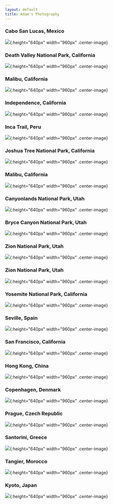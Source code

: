 ```yaml
---
layout: default
title: Adam's Photography
---
```

### Cabo San Lucas, Mexico
![](https://lh3.googleusercontent.com/4fROjmNLiMQacEANR5WKckJ8zNVKbvlUqKMDQykI-N0ED4x75gvjVgvd367rlSXDjRcXP4W62SVTpDuJW-xhkXhybFnOX9aXFbwLjdSwvqtli58o1tGEWr8xygJK2eTWozQIUgaT3CU=w2400){:height="640px" width="960px" .center-image}

### Death Valley National Park, California
![](https://lh3.googleusercontent.com/c6658hFl9yvvi9pt7N9Fm1dnw9oCirCwR0qeobBAbRHFdIOHG4PmGPl1avz1BLf7Ku0ZtTmPxvTEq0SAO-RKG3_aeHbcT2QSs21gPlF_LzQVMYXKxDpzN_VFkAk8-8Py_gJ0BrU_uXs=w2400){:height="640px" width="960px" .center-image}

### Malibu, California
![](https://lh3.googleusercontent.com/IR7UoXMmilE_dS4zlEdAAIsROgNqXr8D2xLTc99QJ4mvLGGw2GwJy11USlpx7SyHKiCD3jjBsjGjcIMYly2FV26U6pp5Ev9XE1KSJ3zlMkPas9jx41tvsXI3zFBhVLMn4wVZNEaAEfQ=w2400){:height="640px" width="960px" .center-image}

### Independence, California
![](https://lh3.googleusercontent.com/zidDWeilaJsixaiZuyRyLMoaRlfjRWd3Ia22Ugv1fQPwJ9sn5zEcQNr6Ylt3W0qJ1qfbDBIF8ALFxJNgnfU3EEM8oStxewH7C_DahD7sJJBUiLe3XbjVDDQjbDnXshL_8LZ0npRCQW4=w2400){:height="640px" width="960px" .center-image}

### Inca Trail, Peru
![](https://lh3.googleusercontent.com/2g0rTvkwf8aE73em9EVRsoellFwvUczV6X4224ed-h-5T_x4QbeIqFNA8Eng88-xHSCSVmz-Rh8A8WMbAD6XHQHommzY9cFP80BtdE7-3qIV7fQjFms5SAX55UZ3q07pNGIJygBfQTM=w2400){:height="640px" width="960px" .center-image}

### Joshua Tree National Park, California
![](https://lh3.googleusercontent.com/Fl3AWeFsYzMVprLhrorqPOKui9gKFlR22cZAPNC682-g1Cfy558hOM2oS40QCSbJzd4upTpXdYpmSiq6A0nnB4P0D4ri1bKgi04mD-XEikdPW6p6rbKHz5T8LDKH__zKZbujuEGcqEs=w2400){:height="640px" width="960px" .center-image}


### Malibu, California
![](https://lh3.googleusercontent.com/ZaSWaAYf1YEySWaZhHun3R8P5XJHZdoDAbfQ4Trm5cyMk7QfVABN8ZyJXsmg3CWukPIiDdO6MEv0QSQXBHwp1_eKxdNlYD4DYYi1c7SOCkDnwPL8GA4VyU2Dykl803HI6kprBYvJa3Y=w2400){:height="640px" width="960px" .center-image}

### Canyonlands National Park, Utah
![](https://lh3.googleusercontent.com/Cs6BQCIcTMr3R7zvDrzLZUGWtxCpQbwlB0enziCdhtGphwlDWdJAYWuAxb1EZRfuhs5nPD2uqhncDg48oRV6hDQE02kcBm8ZqVJgzaFwErJm0U0prPGCRRodbDP5j8rTpC6K_NMXX-k=w2400){:height="640px" width="960px" .center-image}

### Bryce Canyon National Park, Utah
![](https://lh3.googleusercontent.com/4QnwhvLKaRXLom2tBo8zsWrJn6ztwvjSbxyGFUzIqU6dzpO_9duoPsQAwfOMUf999lObO0-wek2OOZzapB66BEDJaNfhq6mPczGIMY5Gyvg93vFD-YPB5_4dWd_pkp-nSJMP_IS1cXw=w2400){:height="640px" width="960px" .center-image}

### Zion National Park, Utah
![](https://lh3.googleusercontent.com/fGHoASwV-AeTTpFbwbjTYHbwNE850_upQy_mS6w7JmnvjKyL9uhZnkBmwwGibon9zeELbXPyvvZVGduC5AD2dqsEwPaTZlcMAiaX3_2YNSXi2OPMWI069JkyTV04JcdO8RTzfbhmnvA=w2400){:height="640px" width="960px" .center-image}

### Zion National Park, Utah
![](https://lh3.googleusercontent.com/PMsBm1OCelEkL_JPbLAEwWawlMXYn21SffOBYAhCoSDAtXLXBpWCyRCNx0c7VPk5veoPMXE6MDw5Td_-vMssIYLcbzHn01tfFUE6Goa3vIyuDFhp_R9OKGfsV3qUzHlk-wPcgavWLUI=w2400){:height="640px" width="960px" .center-image}

### Yosemite National Park, California
![](https://lh3.googleusercontent.com/tqcYQOogCChBvpw5CpwNRBL88FGzkTLApgxzCIWhVC4O_RIdFK-D_6kzaNYFSa8y37PZgCpDV-wK5xo1nAFYW1T3e-ApnRWlrLwowVtfbG-xpuY-_UlxhWTZJ9NeOH14dlfBU422Sa4=w2400){:height="640px" width="960px" .center-image}

### Seville, Spain
![](https://lh3.googleusercontent.com/RJ-I8bUYEO-hpEfPLXiFxLxKs88km-AeiQWogNPDaqyyYZFlBLc5iKGssaXeVtVKBgKorW9zjyftXwv6iHLF9h1OHl_zzlPkMgzj62VvH89asWlu_Vm-KEyptqZDSL1zDmJdXDC-NqQ=w2400){:height="640px" width="960px" .center-image}

### San Francisco, California
![](https://lh3.googleusercontent.com/Ub3xxhAI3Nd3vNxGqlk8wGZ4W35qRYOTjD0PZXpjF5vkStPimbCYDN9tQtzxll9m9LqMcCpurYGKnFUO_dQtJeqIfVzWGqwm3LxmwrHY8RLkbaH5mucMvGAAlYg-UTNtu6j2Q5KffQo=w2400){:height="640px" width="960px" .center-image}

### Hong Kong, China
![](https://lh3.googleusercontent.com/MmsIfOJhDNYJhFcNhPL_162W6HdZT89mZjR1viyEOy4BtNm5QAYqV7lJHzHpWigaJOJ7Ro27m4cjiuDYvhMi99nuiPaHV7kEeGVsxRiaatsRQyjs731pPaji1wo0skQW_Zm_ngcBX8M=w2400){:height="640px" width="960px" .center-image}

### Copenhagen, Denmark
![](https://lh3.googleusercontent.com/oydQ3WpRxYM0lX-F_lAwIs2Y0_Y85LMnePwMfSiP8EoZgBhajtLdjSAlBLinSLLvhf6zoxCMXlpucA31Yhcj4HsCTRhwv51PolvaV-nbyaC42kwyLBeS9Al7Rj3kEVmxw9veeoAHGi4=w2400){:height="640px" width="960px" .center-image}

### Prague, Czech Republic
![](https://lh3.googleusercontent.com/xERXWZNIfR6TdI-zH9HkORKxPSOHBVqxXFLQuMfQPSdtTrTmxrZqhCOgy6ifLPhBwneC23Bt-Pdl7wP8D5q9JCo1e7ZuT3EZY0uoSecZHA78Et1F3IuR3GCxh3eia4SPXfBDJhDqXik=w2400){:height="640px" width="960px" .center-image}

### Santorini, Greece
![](https://lh3.googleusercontent.com/l_VCUWUvkYNWAynZKH-kcqZ2qlx8Ba4RnaXxR1lSqz9E9CbTi-ZqVTCG1bWVt9h-6e_sHg-5HvihuWKeRxwkQy9fa9Z547byd38XjhzVM7bMm7fL7v6kh3oeNmYB-B2_IYXKATPSD60=w2400){:height="640px" width="960px" .center-image}

### Tangier, Morocco
![](https://lh3.googleusercontent.com/Egx9asESg6Q-55mAg_CgpoAouw7qjCZFIqgUjESZpdLOuLisS_N095pT3XDx3_Q0OvsmdcxzJDUVAM4L1Xhl7vuBIUFUuCXNk6-d6QsIV3-HGdteJasXcKHt9zmJEp5m4da1r4jHmRc=w2400){:height="640px" width="960px" .center-image}

### Kyoto, Japan
![](https://lh3.googleusercontent.com/Q1xyomg9PD90HYBIgR2m48c0qb_bEs2yLvJPdfUuvS0Y16MExQEAUrz8HTeIS1U0vPJQL1ch0Oq73P2GjLpt8czlJJ06MSdsDdfUnqeC-uEVO48wVBPU3LkhGnp47w8QzNm1FmTgM8w=w2400){:height="640px" width="960px" .center-image}

